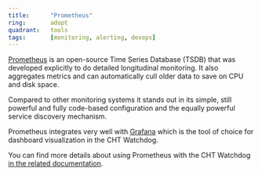 ```yaml
---
title:      "Prometheus"
ring:       adopt
quadrant:   tools
tags:       [monitoring, alerting, devops]
---
```


<a href="https://prometheus.io/">Prometheus</a> is an open-source Time Series Database (TSDB) that was developed explicitly to do detailed longitudinal monitoring. 
It also aggregates metrics and can automatically cull older data to save on CPU and disk space.

Compared to other monitoring systems it stands out in its simple, still powerful and fully code-based configuration and the equally powerful service discovery mechanism.

Prometheus integrates very well with <a href="https://grafana.com/">Grafana</a> which is the tool of choice for dashboard visualization in the CHT Watchdog.

You can find more details about using Prometheus with the CHT Watchdog
<a href="https://docs.communityhealthtoolkit.org/core/overview/watchdog/">in the related documentation</a>.